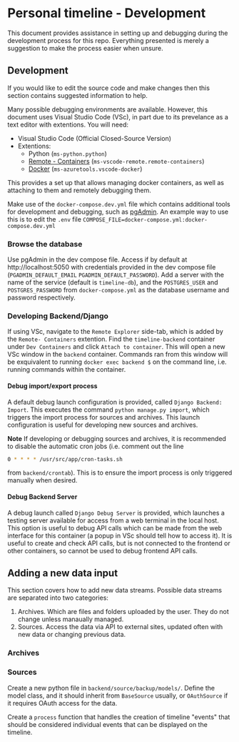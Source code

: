 # Personal timeline - Development

This document provides assistance in setting up and debugging during the development process for this repo. Everything presented is merely a suggestion to make the process easier when unsure.

## Development

If you would like to edit the source code and make changes then this section contains suggested information to help. 

Many possible debugging environments are available. However, this document uses Visual Studio Code (VSc), in part due to its prevelance as a text editor with extentions. You will need:

 * Visual Studio Code (Official Closed-Source Version)
 * Extentions:
   * Python  (`ms-python.python`)
   * [Remote - Containers](https://marketplace.visualstudio.com/items?itemName=ms-vscode-remote.remote-containers) (`ms-vscode-remote.remote-containers`)
   * [Docker](https://marketplace.visualstudio.com/items?itemName=ms-azuretools.vscode-docker) (`ms-azuretools.vscode-docker`)

This provides a set up that allows managing docker containers, as well as attaching to them and remotely debugging them.

Make use of the `docker-compose.dev.yml` file which contains additional tools for development and debugging, such as [pgAdmin](https://www.pgadmin.org/). An example way to use this is to edit the `.env` file `COMPOSE_FILE=docker-compose.yml:docker-compose.dev.yml`

### Browse the database

Use pgAdmin in the dev compose file. Access if by default at http://localhost:5050 with credentials provided in the dev compose file (`PGADMIN_DEFAULT_EMAIL` `PGADMIN_DEFAULT_PASSWORD`). Add a server with the name of the service (default is `timeline-db`), and the `POSTGRES_USER` and `POSTGRES_PASSWORD` from `docker-compose.yml` as the database username and password respectively.

### Developing Backend/Django 

If using VSc, navigate to the `Remote Explorer` side-tab, which is added by the `Remote- Containers` extention. Find the `timeline-backend` container under `Dev Containers` and click `Attach to container`. This will open a new VSc window in the `backend` container. Commands ran from this window will be exquivalent to running `docker exec backend $` on the command line, i.e. running commands within the container. 

#### Debug import/export process

A default debug launch configuration is provided, called `Django Backend: Import`. This executes the command `python manage.py import`, which triggers the import process for sources and archives. This launch configuration is useful for developing new sources and archives.

**Note** If developing or debugging sources and archives, it is recommended to disable the automatic cron jobs (i.e. comment out the line 

``` bash 
0 * * * * /usr/src/app/cron-tasks.sh
```

from `backend/crontab`). This is to ensure the import process is only triggered manually when desired.

#### Debug Backend Server

A debug launch called `Django Debug Server` is provided, which launches a testing server available for access from a web terminal in the local host. This option is useful to debug API calls which can be made from the web interface for this container (a popup in VSc should tell how to access it). It is useful to create and check API calls, but is not connected to the frontend or other containers, so cannot be used to debug frontend API calls.

## Adding a new data input

This section covers how to add new data streams. Possible data streams are separated into two categories:
 1. Archives. Which are files and folders uploaded by the user. They do not change unless manaually managed. 
 2. Sources. Access the data via API to external sites, updated often with new data or changing previous data.

### Archives

### Sources

Create a new python file in `backend/source/backup/models/`. Define the model class, and it should inherit from `BaseSource` usually, or `OAuthSource` if it requires OAuth access for the data.

Create a `process` function that handles the creation of timeline "events" that should be considered individual events that can be displayed on the timeline.